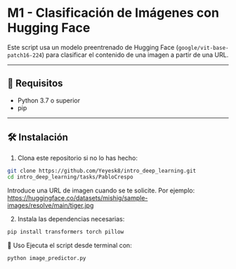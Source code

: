 # M1 - Clasificación de Imágenes con Hugging Face

Este script usa un modelo preentrenado de Hugging Face (`google/vit-base-patch16-224`) para clasificar el contenido de una imagen a partir de una URL.

---

## 🧰 Requisitos

- Python 3.7 o superior
- pip

---

## 🛠️ Instalación

1. Clona este repositorio si no lo has hecho:

```bash
git clone https://github.com/Yeyesk8/intro_deep_learning.git
cd intro_deep_learning/tasks/PabloCrespo
```
Introduce una URL de imagen cuando se te solicite.
Por ejemplo:
https://huggingface.co/datasets/mishig/sample-images/resolve/main/tiger.jpg

2. Instala las dependencias necesarias:
```bash
pip install transformers torch pillow
```
🚀 Uso
Ejecuta el script desde terminal con:
```bash
python image_predictor.py
